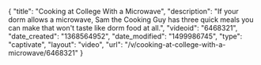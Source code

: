 {
    "title": "Cooking at College With a Microwave",
    "description": "If your dorm allows a microwave, Sam the Cooking Guy has three quick meals you can make that won't taste like dorm food at all.",
    "videoid": "6468321",
    "date_created": "1368564952",
    "date_modified": "1499986745",
    "type": "captivate",
    "layout": "video",
    "url": "\/v\/cooking-at-college-with-a-microwave\/6468321"
}